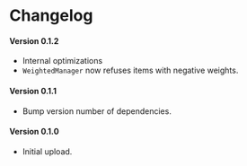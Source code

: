 ﻿Changelog
============

#### Version 0.1.2
* Internal optimizations
* `WeightedManager` now refuses items with negative weights.

#### Version 0.1.1
* Bump version number of dependencies.

#### Version 0.1.0
* Initial upload.